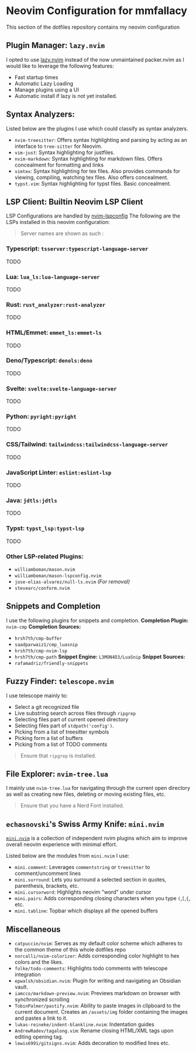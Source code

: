 # Neovim Configuration for mmfallacy
This section of the dotfiles repository contains my neovim configuration

## Plugin Manager: `lazy.nvim`
I opted to use [lazy.nvim](https://github.com/folke/lazy.nvim) instead of the now unmaintained packer.nvim as I would like to leverage the following features:
- Fast startup times
- Automatic Lazy Loading
- Manage plugins using a UI
- Automatic install if lazy is not yet installed.

## Syntax Analyzers:
Listed below are the plugins I use which could classify as syntax analyzers.
- `nvim-treesitter`: Offers syntax highlighting and parsing by acting as an interface to `tree-sitter` for Neovim.
- `vim-just`: Syntax highlighting for justfiles.
- `nvim-markdown`: Syntax highlighting for markdown files. Offers concealment for formatting and links
- `vimtex`: Syntax highlighting for tex files. Also provides commands for viewing, compiling, watching tex files. Also offers concealment.
- `typst.vim`: Syntax highlighting for typst files. Basic concealment.

## LSP Client: Builtin Neovim LSP Client
LSP Configurations are handled by [nvim-lspconfig](https://github.com/neovim/nvim-lspconfig)
The following are the LSPs installed in this neovim configuration:
> Server names are shown as such <nvim-lspconfig name>:<mason-lspconfig name>
### Typescript: `tsserver:typescript-language-server`
TODO

### Lua: `lua_ls:lua-language-server`
TODO

### Rust: `rust_analyzer:rust-analyzer`
TODO

### HTML/Emmet: `emmet_ls:emmet-ls`
TODO

### Deno/Typescript: `denols:deno`
TODO

### Svelte: `svelte:svelte-language-server`
TODO

### Python: `pyright:pyright`
TODO

### CSS/Tailwind: `tailwindcss:tailwindcss-language-server`
TODO

### JavaScript Linter: `eslint:eslint-lsp`
TODO

### Java: `jdtls:jdtls`
TODO

### Typst: `typst_lsp:typst-lsp`
TODO

### Other LSP-related Plugins:
- `williamboman/mason.nvim`
- `williamboman/mason-lspconfig.nvim`
- `jose-elias-alvarez/null-ls.nvim` *(For removal)*
- `stevearc/conform.nvim`

## Snippets and Completion
I use the following plugins for snippets and completion.
**Completion Plugin:** `nvim-cmp`
**Completion Sources:**
- `hrsh7th/cmp-buffer`
- `saadparwaiz1/cmp_luasnip`
- `hrsh7th/cmp-nvim-lsp`
- `hrsh7th/cmp-path`
**Snippet Engine:** `L3MON4D3/LuaSnip`
**Snippet Sources:**
- `rafamadriz/friendly-snippets`

## Fuzzy Finder: `telescope.nvim`
I use telescope mainly to:
- Select a git recognized file
- Live substring search across files through `ripgrep`
- Selecting files part of current opened directory
- Selecting files part of `stdpath('config')`.
- Picking from a list of treesitter symbols
- Picking form a list of buffers
- Picking from a list of TODO comments

> Ensure that `ripgrep` is installed.

## File Explorer: `nvim-tree.lua`
I mainly use `nvim-tree.lua` for navigating through the current open directory as well as creating new files, deleting or moving existing files, etc.

> Ensure that you have a Nerd Font installed.

## `echasnovski`'s Swiss Army Knife: `mini.nvim`
[`mini.nvim`](https://github.com/echasnovski/mini.nvim) is a collection of independent nvim plugins which aim to improve overall neovim experience with minimal effort.

Listed below are the modules from `mini.nvim` I use:
- `mini.comment`: Leverages `commentstring` or `treesitter` to comment/uncomment lines
- `mini.surround`: Lets you surround a selected section in quotes, parenthesis, brackets, etc.
- `mini.cursorword`: Highlights neovim "word" under cursor
- `mini.pairs`: Adds corresponding closing characters when you type `(`,`[`,`{`, etc. 
- `mini.tabline`: Topbar which displays all the opened buffers

## Miscellaneous
- `catpuccin/nvim`: Serves as my default color scheme which adheres to the common theme of this whole dotfiles repo
- `norcalli/nvim-colorizer`: Adds corresponding color highlight to hex colors and the likes.
- `folke/todo-comments`: Highlights todo comments with telescope integration
- `epwalsh/obsidian.nvim`: Plugin for writing and navigating an Obsidian vault.
- `iamcco/markdown-preview.nvim`: Previews markdown on browser with synchronized scrolling
- `TobinPalmer/pastify.nvim`: Ability to paste images in clipboard to the current document. Creates an `/assets/img` folder containing the images and pastes a link to it.
- `lukas-reineke/indent-blankline.nvim`: Indentation guides
- `AndrewRadev/tagalong.vim`: Rename closing HTML/XML tags upon editing opening tag.
- `lewis6991/gitsigns.nvim`: Adds decoration to modified lines etc.


